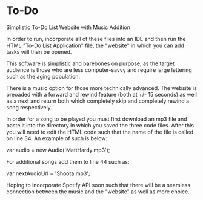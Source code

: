 # To-Do
Simplistic To-Do List Website with Music Addition

In order to run, incorporate all of these files into an IDE and then run the HTML "To-Do List Application" file, the "website" in which you can add tasks will then be opened.

This software is simplistic and barebones on purpose, as the target audience is those who are less computer-savvy and require large lettering such as the aging population.

There is a music option for those more technically advanced. The website is preoaded with a forward and rewind feature (both at +/- 15 seconds) as well as a next and return both which completely skip and completely rewind a song respectively. 

In order for a song to be played you must first download an mp3 file and paste it into the directory in which you saved the three code files. After this you will need to edit the HTML code such that the name of the file is called on line 34. An example of such is below:


var audio = new Audio('MattHardy.mp3');


For additional songs add them to line 44 such as:


var nextAudioUrl = 'Shoota.mp3';




Hoping to incorporate Spotify API soon such that there will be a seamless connection between the music and the "website" as well as more choice.

